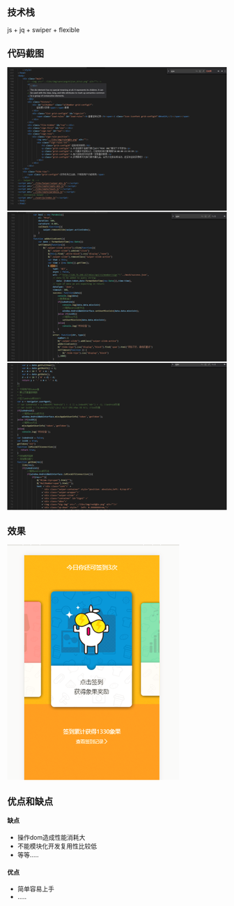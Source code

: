## 技术栈

js + jq + swiper + flexible

## 代码截图

![image](./1.png)
![image](./5.png)
![image](./6.png)

## 效果

![image](./2.png)

## 优点和缺点

#### 缺点
- 操作dom造成性能消耗大
- 不能模块化开发复用性比较低
- 等等.....
#### 优点
- 简单容易上手
- .....

